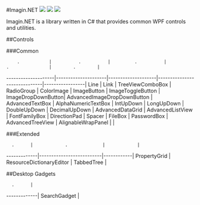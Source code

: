 ﻿#Imagin.NET ![](https://img.shields.io/badge/style-1.7-blue.svg?style=flat&label=version) ![](https://img.shields.io/badge/style-stable-green.svg?style=flat&label=build) ![](https://img.shields.io/badge/style-4.6-red.svg?style=flat&label=.NET)

Imagin.NET is a library written in C# that provides common WPF controls and utilities.

##Controls

###Common

        .           |          .          |         .          |              .               |        .        | 
--------------------|---------------------|--------------------|------------------------------|-----------------|
Line                | Link                | TreeViewComboBox   | RadioGroup                   | ColorImage      |
ImageButton         | ImageToggleButton   | ImageDropDownButton| AdvancedImageDropDownButton  | AdvancedTextBox | 
AlphaNumericTextBox | IntUpDown           | LongUpDown         | DoubleUpDown                 | DecimalUpDown   | 
AdvancedDataGrid    | AdvancedListView    | FontFamilyBox      | DirectionPad                 | Spacer          | 
FileBox             | PasswordBox         | AdvancedTreeView   | AlignableWrapPanel           |                 |

###Extended

      .      |            .             |            |
-------------|--------------------------|------------|
PropertyGrid | ResourceDictionaryEditor | TabbedTree |

##Desktop Gadgets

      .      |
-------------|
SearchGadget |